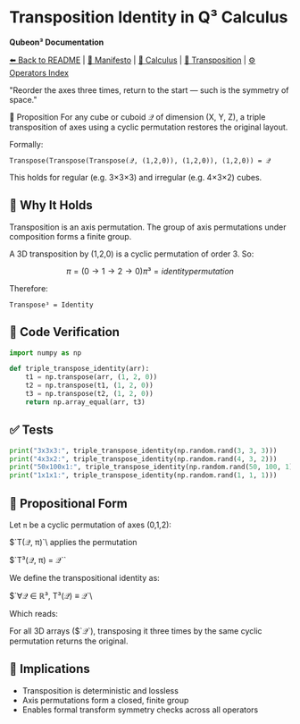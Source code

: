 # Transposition Identity in Q³ Calculus
<!-- NAVIGATION -->

**Qubeon³ Documentation**  

[⬅️ Back to README](../../README.md) | [📘 Manifesto](../MANIFESTO.md) | [📐 Calculus](CALCULUS.md) | [🔁 Transposition](TRANSPOSITION.md) | [⚙️ Operators Index](OPERATORS_INDEX.md)


"Reorder the axes three times, return to the start — such is the symmetry of space."

🧮 Proposition
For any cube or cuboid 𝒬 of dimension (X, Y, Z), a triple transposition of axes using a cyclic permutation restores the original layout.

Formally:


```lang=mathematica
Transpose(Transpose(Transpose(𝒬, (1,2,0)), (1,2,0)), (1,2,0)) = 𝒬
```
This holds for regular (e.g. 3×3×3) and irregular (e.g. 4×3×2) cubes.


## 🧠 Why It Holds
Transposition is an axis permutation. The group of axis permutations under composition forms a finite group.

A 3D transposition by (1,2,0) is a cyclic permutation of order 3. So:

```math
π = (0 → 1 → 2 → 0)
π³ = identity permutation
```

Therefore:

`Transpose³ = Identity`

## 🧪 Code Verification

```python
import numpy as np

def triple_transpose_identity(arr):
    t1 = np.transpose(arr, (1, 2, 0))
    t2 = np.transpose(t1, (1, 2, 0))
    t3 = np.transpose(t2, (1, 2, 0))
    return np.array_equal(arr, t3)
```

## ✅ Tests
```python
print("3x3x3:", triple_transpose_identity(np.random.rand(3, 3, 3)))
print("4x3x2:", triple_transpose_identity(np.random.rand(4, 3, 2)))
print("50x100x1:", triple_transpose_identity(np.random.rand(50, 100, 1)))
print("1x1x1:", triple_transpose_identity(np.random.rand(1, 1, 1)))
```

## 🧾 Propositional Form
Let `π` be a cyclic permutation of axes (0,1,2):

$\`T(𝒬, π)`\ applies the permutation

$\`T³(𝒬, π) = 𝒬``

We define the transpositional identity as:

$\`∀𝒬 ∈ ℝ³, T³(𝒬) ≡ 𝒬`\

Which reads:

For all 3D arrays ($\`𝒬`\), transposing it three times by the same cyclic permutation returns the original.

## 📍 Implications
- Transposition is deterministic and lossless
- Axis permutations form a closed, finite group
- Enables formal transform symmetry checks across all operators



